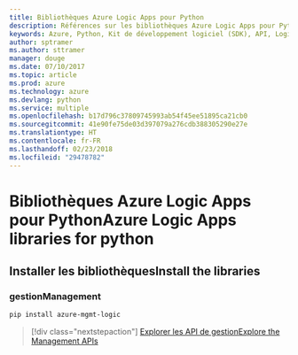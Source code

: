 ```yaml
---
title: Bibliothèques Azure Logic Apps pour Python
description: Références sur les bibliothèques Azure Logic Apps pour Python
keywords: Azure, Python, Kit de développement logiciel (SDK), API, Logic Apps
author: sptramer
ms.author: sttramer
manager: douge
ms.date: 07/10/2017
ms.topic: article
ms.prod: azure
ms.technology: azure
ms.devlang: python
ms.service: multiple
ms.openlocfilehash: b17d796c37809745993ab54f45ee51895ca21cb0
ms.sourcegitcommit: 41e90fe75de03d397079a276cdb388305290e27e
ms.translationtype: HT
ms.contentlocale: fr-FR
ms.lasthandoff: 02/23/2018
ms.locfileid: "29478782"
---
```

# <a name="azure-logic-apps-libraries-for-python"></a><span data-ttu-id="cc6f6-104">Bibliothèques Azure Logic Apps pour Python</span><span class="sxs-lookup"><span data-stu-id="cc6f6-104">Azure Logic Apps libraries for python</span></span>

## <a name="install-the-libraries"></a><span data-ttu-id="cc6f6-105">Installer les bibliothèques</span><span class="sxs-lookup"><span data-stu-id="cc6f6-105">Install the libraries</span></span>


### <a name="management"></a><span data-ttu-id="cc6f6-106">gestion</span><span class="sxs-lookup"><span data-stu-id="cc6f6-106">Management</span></span>

```bash
pip install azure-mgmt-logic
```
> [!div class="nextstepaction"]
> [<span data-ttu-id="cc6f6-107">Explorer les API de gestion</span><span class="sxs-lookup"><span data-stu-id="cc6f6-107">Explore the Management APIs</span></span>](/python/api/overview/azure/logicapps/management)